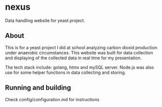 # nexus
Data handling website for yeast project.

## About

This is for a yeast project I did at school analyzing carbon dioxid production under anaerobic circumstances. This website was built for data collection and displaying of the collected data in real time for my presentation.

The tech stack include: golang, htmx and mySQL server. Node.js was also use for some helper functions in data collecting and storing.

## Running and building

Check config/configuration.md for instructions
